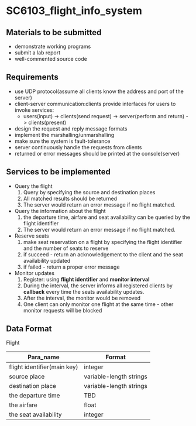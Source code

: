 # SC6103_flight_info_system

## Materials to be submitted
* demonstrate working programs
* submit a lab report
* well-commented source code

## Requirements
* use UDP protocol(assume all clients know the address and port of the server)
* client-server communication:clients provide interfaces for users to invoke services: 
	* users(input) -> clients(send request) -> server(perform and return) -> clients(present)
* design the request and reply message formats
* implement the marshalling/unmarshalling
* make sure the system is fault-tolerance
* server continuously handle the requests from clients
* returned or error messages should be printed at the console(server)

## Services to be implemented
* Query the flight
	1. Query by specifying the source and destination places
	2. All matched results should be returned
	3. The server would return an error message if no flight matched.
* Query the information about the flight
	1. the departure time, airfare and seat availability can be queried by the flight identifier
	2. The server would return an error message if no flight matched.
* Reserve seats
	1. make seat reservation on a flight by specifying the flight identifier and the number of seats to reserve
	2. if succeed - return an acknowledgement to the client and the seat availability updated
	3. if failed - return a proper error message
* Monitor updates
	1. Register: using **flight identifier** and **monitor interval**
	2. During the interval, the server informs all registered clients by **callback** every time the seats availability updates.
	3. After the interval, the monitor would be removed
	4. One client can only monitor one flight at the same time - other monitor requests will be blocked 
## Data Format
Flight

| Para_name                   | Format                  |
| --------------------------- | ----------------------- |
| flight identifier(main key) | integer                 |
| source place                | variable-length strings |
| destination place           | variable-length strings |
| the departure time          | TBD                     |
| the airfare                 | float                   |
| the seat availability       | integer                 |

